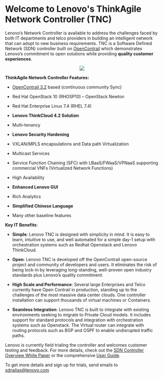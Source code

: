 # Welcome to Lenovo's ThinkAgile Network Controller (TNC)

Lenovo’s Network Controller is available to address the challenges faced by both IT departments and telco providers in building an intelligent network that can adopt to new business requirements. TNC is a Software Defined Network (SDN) controller built on [OpenContrail](http://www.opencontrail.org/) which demonstrates Lenovo’s commitment to open solutions while providing __quality customer experiences__. 

<p align="center"> 
<img src="https://github.com/lenovo/thinkagile-network-controller/blob/master/tnc_system_architecture.PNG">
</p>

__ThinkAgile Network Controller Features:__

* [OpenContrail 3.2](http://www.opencontrail.org/) based (continuous community Sync)
* Red Hat OpenStack 10 (RHOSP10) – OpenStack Newton
* Red Hat Enterprise Linux 7.4 (RHEL 7.4)
* __Lenovo ThinkCloud 4.2 Solution__ 
* Multi-tenancy
* __Lenovo Security Hardening__
* VXLAN/MPLS encapsulations and Data path Virtualization
* Multicast Services
* Service Function Chaining (SFC) with LBaaS/FWaaS/VPNaaS supporting commercial VNFs (Virtualized Network Functions)
* High Availability
* __Enhanced Lenovo GUI__
* Rich Analytics
* __Simplified Chinese Language__

* Many other baseline features

__Key IT Benefits__:

* __Simple__: Lenovo TNC is designed with simplicity in mind. It is easy to learn, intuitive to use, and well automated for a simple day-1 setup with orchestration systems such as Redhat Openstack and Lenovo ThinkCloud.

* __Open__: Lenovo TNC is developed off the OpenContrail open-source project and community of developers and users. It eliminates the risk of being lock-in by leveraging long-standing, well-proven open industry standards plus Lenovo’s quality commitment.

* __High Scale and Performance__:  Several large Enterprises and Telco currently have Open Contrail in production, standing up to the challenges of the most massive data center clouds. One controller installation can support thousands of virtual machines or Containers.

* __Seamless Integration__: Lenovo TNC is built to integrate with existing environments seeking to migrate to Private Cloud models. It includes support for standard protocols and integration with orchestration systems such as Openstack. The Virtual router can integrate with routing protocols such as BGP and OSPF to enable undisrupted traffic paths.

Lenovo is currently field trialing the controller and welcomes customer testing and feedback. For more details, check out the [SDN Controller Overview White Paper](http://www.opencontrail.org/opencontrail-architecture-documentation/) or the comprehensive [User Guide](https://github.com/lenovo/thinkagile-network-controller/blob/master/TNC_UG_1-0_Final.pdf).

To get more details and sign up for trials, send emails to sdnalias@lenovo.com


